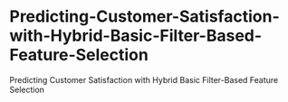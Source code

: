 # Predicting-Customer-Satisfaction-with-Hybrid-Basic-Filter-Based-Feature-Selection
Predicting Customer Satisfaction with Hybrid Basic Filter-Based Feature Selection
